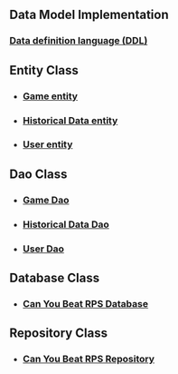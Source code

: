## Data Model Implementation

### [Data definition language (DDL)](ddl.md)

## Entity Class

* ### [Game entity](https://github.com/ajaramillo76/can-you-beat-rps/blob/master/app/src/main/java/edu/cnm/deepdive/canyoubeatrps/model/entity/Game.java)

* ### [Historical Data entity](https://github.com/ajaramillo76/can-you-beat-rps/blob/master/app/src/main/java/edu/cnm/deepdive/canyoubeatrps/model/entity/HistoricalData.java)

* ### [User entity](https://github.com/ajaramillo76/can-you-beat-rps/blob/master/app/src/main/java/edu/cnm/deepdive/canyoubeatrps/model/entity/User.java)

## Dao Class

* ### [Game Dao](https://github.com/ajaramillo76/can-you-beat-rps/blob/master/app/src/main/java/edu/cnm/deepdive/canyoubeatrps/model/dao/GameDao.java)

* ### [Historical Data Dao](https://github.com/ajaramillo76/can-you-beat-rps/blob/master/app/src/main/java/edu/cnm/deepdive/canyoubeatrps/model/dao/HistoricalDataDao.java)

* ### [User Dao](https://github.com/ajaramillo76/can-you-beat-rps/blob/master/app/src/main/java/edu/cnm/deepdive/canyoubeatrps/model/dao/UserDao.java)

## Database Class

* ### [Can You Beat RPS Database](https://github.com/ajaramillo76/can-you-beat-rps/blob/master/app/src/main/java/edu/cnm/deepdive/canyoubeatrps/service/CanYouBeatRpsDatabase.java)

## Repository Class

* ### [Can You Beat RPS Repository]()